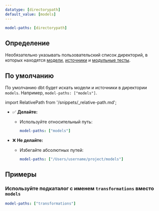```yaml
---
datatype: [directorypath]
default_value: [models]
---
```


<File name='dbt_project.yml'>

```yml
model-paths: [directorypath]
```

</File>

## Определение
Необязательно указывать пользовательский список директорий, в которых находятся [модели](/docs/build/models), [источники](/docs/build/sources) и [модульные тесты](/docs/build/unit-tests).

## По умолчанию
По умолчанию dbt будет искать модели и источники в директории `models`. Например, `model-paths: ["models"]`. 

import RelativePath from '/snippets/_relative-path.md';

<RelativePath 
path="model-paths"
absolute="/Users/username/project/models"
/>

- ✅ **Делайте:**
  - Используйте относительный путь:
    ```yml
    model-paths: ["models"]
    ```

- ❌ **Не делайте:**
  - Избегайте абсолютных путей:
    ```yml
    model-paths: ["/Users/username/project/models"]
    ```

## Примеры
### Используйте подкаталог с именем `transformations` вместо `models`

<File name='dbt_project.yml'>

```yml
model-paths: ["transformations"]
```

</File>